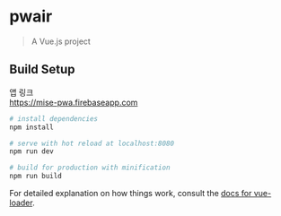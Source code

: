 # pwair

> A Vue.js project

## Build Setup

앱 링크  
https://mise-pwa.firebaseapp.com

``` bash
# install dependencies
npm install

# serve with hot reload at localhost:8080
npm run dev

# build for production with minification
npm run build
```

For detailed explanation on how things work, consult the [docs for vue-loader](http://vuejs.github.io/vue-loader).
